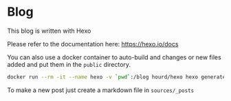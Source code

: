 # Blog

This blog is written with Hexo

Please refer to the documentation here: https://hexo.io/docs


You can also use a docker container to auto-build and changes or new files added and put them in the ```public``` directory.

```bash
docker run --rm -it --name hexo -v `pwd`:/blog hourd/hexo hexo generate --watch
```

To make a new post just create a markdown file in ```sources/_posts```
